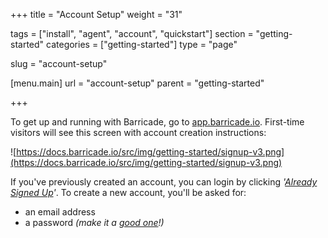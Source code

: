 +++
title = "Account Setup"
weight = "31"

tags = ["install", "agent", "account", "quickstart"]
section = "getting-started"
categories = ["getting-started"]
type = "page"

slug = "account-setup"

[menu.main]
    url = "account-setup"
    parent = "getting-started"

+++

To get up and running with Barricade, go to [app.barricade.io](https://app.barricade.io/). First-time visitors will see this screen with account creation instructions:

![https://docs.barricade.io/src/img/getting-started/signup-v3.png](https://docs.barricade.io/src/img/getting-started/signup-v3.png)

If you've previously created an account, you can login by clicking _'[Already Signed Up](https://app.barricade.io/login)'_. To create a new account, you'll be asked for:

* an email address
* a password _(make it a [good one](https://xkcd.com/936/)!)_
